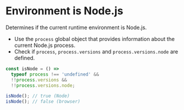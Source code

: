 # Environment is Node.js

Determines if the current runtime environment is Node.js.

* Use the `process` global object that provides information about the current Node.js process.
* Check if `process`, `process.versions` and `process.versions.node` are defined.

```js
const isNode = () =>
  typeof process !== 'undefined' &&
  !!process.versions &&
  !!process.versions.node;
```

```js
isNode(); // true (Node)
isNode(); // false (browser)
```
